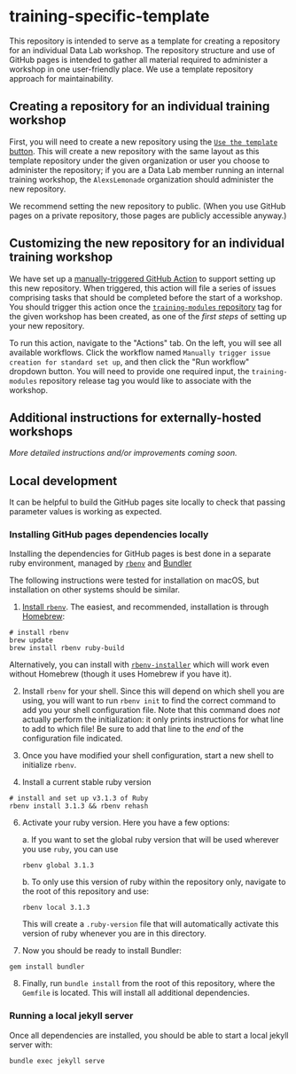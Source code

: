 # training-specific-template

This repository is intended to serve as a template for creating a repository for an individual Data Lab workshop.
The repository structure and use of GitHub pages is intended to gather all material required to administer a workshop in one user-friendly place.
We use a template repository approach for maintainability.

## Creating a repository for an individual training workshop

First, you will need to create a new repository using the [`Use the template` button](https://help.github.com/en/github/creating-cloning-and-archiving-repositories/creating-a-repository-from-a-template).
This will create a new repository with the same layout as this template repository under the given organization or user you choose to administer the repository; if you are a Data Lab member running an internal training workshop, the `AlexsLemonade` organization should administer the new repository.

We recommend setting the new repository to public.
(When you use GitHub pages on a private repository, those pages are publicly accessible anyway.)

## Customizing the new repository for an individual training workshop

We have set up a [manually-triggered GitHub Action](https://docs.github.com/en/actions/using-workflows/manually-running-a-workflow) to support setting up this new repository.
When triggered, this action will file a series of issues comprising tasks that should be completed before the start of a workshop.
You should trigger this action once the [`training-modules` repository](https://github.com/AlexsLemonade/training-modules) tag for the given workshop has been created, as one of the _first steps_ of setting up your new repository.

To run this action, navigate to the "Actions" tab.
On the left, you will see all available workflows.
Click the workflow named `Manually trigger issue creation for standard set up`, and then click the "Run workflow" dropdown button.
You will need to provide one required input, the `training-modules` repository release tag you would like to associate with the workshop.

## Additional instructions for externally-hosted workshops

_More detailed instructions and/or improvements coming soon._


## Local development

It can be helpful to build the GitHub pages site locally to check that passing parameter values is working as expected.

### Installing GitHub pages dependencies locally

Installing the dependencies for GitHub pages is best done in a separate ruby environment, managed by [`rbenv`](https://github.com/rbenv/) and [Bundler](https://bundler.io)

The following instructions were tested for installation on macOS, but installation on other systems should be similar.

1. [Install `rbenv`](https://github.com/rbenv/rbenv#installation).
The easiest, and recommended, installation is through [Homebrew](https://brew.sh/):
```
# install rbenv
brew update
brew install rbenv ruby-build
```
Alternatively, you can install with [`rbenv-installer`](https://github.com/rbenv/rbenv-installer#rbenv-installer) which will work even without Homebrew (though it uses Homebrew if you have it).

2. Install `rbenv` for your shell.
Since this will depend on which shell you are using, you will want to run `rbenv init` to find the correct command to add you your shell configuration file.
Note that this command does _not_ actually perform the initialization: it only prints instructions for what line to add to which file!
Be sure to add that line to the _end_ of the configuration file indicated.

4. Once you have modified your shell configuration, start a new shell to initialize `rbenv`.

5. Install a current stable ruby version
  ```
  # install and set up v3.1.3 of Ruby
  rbenv install 3.1.3 && rbenv rehash
  ```

6. Activate your ruby version. Here you have a few options:

   a. If you want to set the global ruby version that will be used wherever you use `ruby`, you can use
   ```
   rbenv global 3.1.3
   ```

   b. To only use this version of ruby within the repository only, navigate to the root of this repository and use:
   ```
   rbenv local 3.1.3
   ```
   This will create a `.ruby-version` file that will automatically activate this version of ruby whenever you are in this directory.

7. Now you should be ready to install Bundler:
```
gem install bundler
```

8. Finally, run `bundle install` from the root of this repository, where the `Gemfile` is located.
This will install all additional dependencies.

### Running a local jekyll server

Once all dependencies are installed, you should be able to start a local jekyll server with:

```
bundle exec jekyll serve
```

